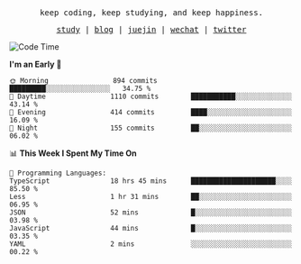 <p align="center">
  <samp>
    <span>keep coding, keep studying, and keep happiness.</span>
  </samp>
</p>

<p align="center">
  <samp>
    <a href="https://github.com/ouduidui/fe-study">study</a> |
    <a href="https://deweyou.me">blog</a>  |
    <a href="https://juejin.cn/user/4309700183594366">juejin</a> |
    <a href="https://user-images.githubusercontent.com/54696834/165071004-6509e3f2-90c3-448c-9d92-3da42b0c2021.jpeg">wechat</a> |
    <a href="https://twitter.com/ouduidui">twitter</a>
  </samp>
</p>

<!--START_SECTION:waka-->
![Code Time](http://img.shields.io/badge/Code%20Time-3%2C106%20hrs-blue)

**I'm an Early 🐤** 

```text
🌞 Morning                894 commits         █████████░░░░░░░░░░░░░░░░   34.75 % 
🌆 Daytime                1110 commits        ███████████░░░░░░░░░░░░░░   43.14 % 
🌃 Evening                414 commits         ████░░░░░░░░░░░░░░░░░░░░░   16.09 % 
🌙 Night                  155 commits         ██░░░░░░░░░░░░░░░░░░░░░░░   06.02 % 
```


📊 **This Week I Spent My Time On** 

```text
💬 Programming Languages: 
TypeScript               18 hrs 45 mins      █████████████████████░░░░   85.50 % 
Less                     1 hr 31 mins        ██░░░░░░░░░░░░░░░░░░░░░░░   06.95 % 
JSON                     52 mins             █░░░░░░░░░░░░░░░░░░░░░░░░   03.98 % 
JavaScript               44 mins             █░░░░░░░░░░░░░░░░░░░░░░░░   03.35 % 
YAML                     2 mins              ░░░░░░░░░░░░░░░░░░░░░░░░░   00.22 % 
```


<!--END_SECTION:waka-->
